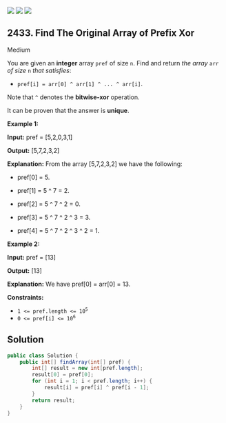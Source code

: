 [![](https://img.shields.io/github/stars/javadev/LeetCode-in-Java?label=Stars&style=flat-square)](https://github.com/javadev/LeetCode-in-Java)
[![](https://img.shields.io/github/forks/javadev/LeetCode-in-Java?label=Fork%20me%20on%20GitHub%20&style=flat-square)](https://github.com/javadev/LeetCode-in-Java/fork)
[![](https://img.shields.io/badge/-LeetCode%20in%20Kotlin-blue?style=flat-square)](https://github.com/javadev/LeetCode-in-Kotlin)

## 2433\. Find The Original Array of Prefix Xor

Medium

You are given an **integer** array `pref` of size `n`. Find and return _the array_ `arr` _of size_ `n` _that satisfies_:

*   `pref[i] = arr[0] ^ arr[1] ^ ... ^ arr[i]`.

Note that `^` denotes the **bitwise-xor** operation.

It can be proven that the answer is **unique**.

**Example 1:**

**Input:** pref = [5,2,0,3,1]

**Output:** [5,7,2,3,2]

**Explanation:** From the array [5,7,2,3,2] we have the following: 

- pref[0] = 5. 

- pref[1] = 5 ^ 7 = 2. 

- pref[2] = 5 ^ 7 ^ 2 = 0. 

- pref[3] = 5 ^ 7 ^ 2 ^ 3 = 3. 

- pref[4] = 5 ^ 7 ^ 2 ^ 3 ^ 2 = 1.

**Example 2:**

**Input:** pref = [13]

**Output:** [13]

**Explanation:** We have pref[0] = arr[0] = 13.

**Constraints:**

*   <code>1 <= pref.length <= 10<sup>5</sup></code>
*   <code>0 <= pref[i] <= 10<sup>6</sup></code>

## Solution

```java
public class Solution {
    public int[] findArray(int[] pref) {
        int[] result = new int[pref.length];
        result[0] = pref[0];
        for (int i = 1; i < pref.length; i++) {
            result[i] = pref[i] ^ pref[i - 1];
        }
        return result;
    }
}
```